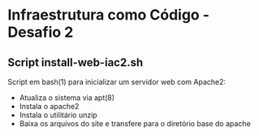 # Infraestrutura como Código - Desafio 2

## Script install-web-iac2.sh

Script em bash(1) para inicializar um servidor web com Apache2:
- Atualiza o sistema via apt(8)
- Instala o apache2
- Instala o utilitário unzip
- Baixa os arquivos do site e transfere para o diretório base do apache


